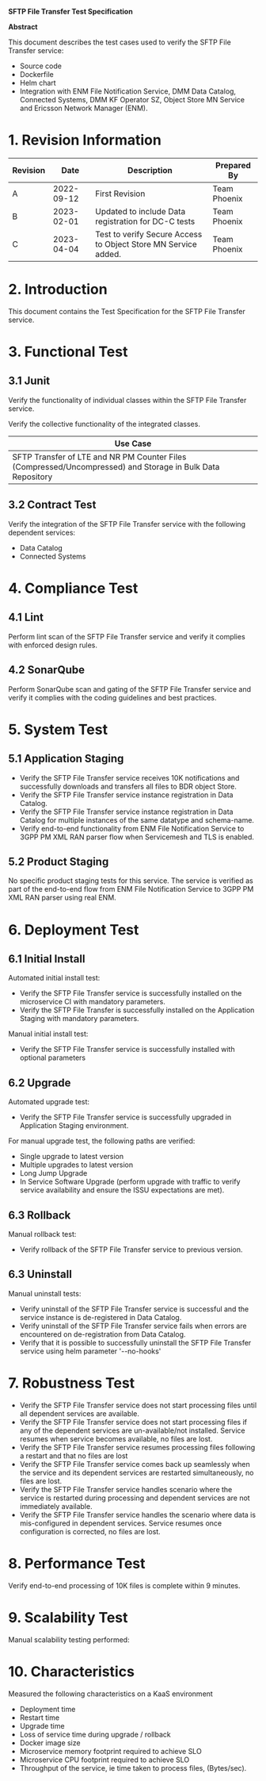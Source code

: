 <!--Document Template information:
Prepared:***
Approved:***
Document Name:test-specification
Document Number:n/152 41-APR 201 xxx/1
-->

**SFTP File Transfer Test Specification**

**Abstract**

This document describes the test cases used to verify the SFTP File Transfer service:

- Source code
- Dockerfile
- Helm chart
- Integration with ENM File Notification Service, DMM Data Catalog, Connected Systems, DMM KF Operator SZ, Object Store MN Service and Ericsson Network Manager (ENM).

# 1. Revision Information

| **Revision** | **Date**   | **Description**                                                | **Prepared By** |
|--------|------------|----------------------------------------------------------------|-----------------|
| A      | 2022-09-12 | First Revision                                                 | Team Phoenix    |
| B      | 2023-02-01 | Updated to include Data registration for DC-C tests            | Team Phoenix    |
| C      | 2023-04-04 | Test to verify Secure Access to Object Store MN Service added. | Team Phoenix    |

# 2. Introduction

This document contains the Test Specification for the SFTP File Transfer service.

# 3. Functional Test

## 3.1 Junit

Verify the functionality of individual classes within the SFTP File Transfer service.

Verify the collective functionality of the integrated classes.

| **Use Case**                                                                                               |
|------------------------------------------------------------------------------------------------------------|
| SFTP Transfer of LTE and NR PM Counter Files (Compressed/Uncompressed) and Storage in Bulk Data Repository |

## 3.2 Contract Test

Verify the integration of the SFTP File Transfer service with the following dependent services:

- Data Catalog
- Connected Systems

# 4. Compliance Test

## 4.1 Lint

Perform lint scan of the SFTP File Transfer service and verify it complies with enforced design rules.

## 4.2 SonarQube

Perform SonarQube scan and gating of the SFTP File Transfer service and verify it complies with the coding guidelines and best practices.

# 5. System Test

## 5.1 Application Staging

- Verify the SFTP File Transfer service receives 10K notifications and successfully downloads and transfers all files to BDR object Store.
- Verify the SFTP File Transfer service instance registration in Data Catalog.
- Verify the SFTP File Transfer service instance registration in Data Catalog for multiple instances of the same datatype and schema-name.
- Verify end-to-end functionality from ENM File Notification Service to 3GPP PM XML RAN parser
  flow when Servicemesh and TLS is enabled.

## 5.2 Product Staging

No specific product staging tests for this service. 
The service is verified as part of the end-to-end flow from ENM File Notification Service to 3GPP PM XML RAN parser using real ENM.

# 6. Deployment Test

## 6.1 Initial Install

Automated initial install test:

- Verify the SFTP File Transfer service is successfully installed on the microservice CI with mandatory parameters.
- Verify the SFTP File Transfer is successfully installed on the Application Staging with mandatory parameters.

Manual initial install test:

- Verify the SFTP File Transfer service is successfully installed with optional parameters

## 6.2 Upgrade

Automated upgrade test:

- Verify the SFTP File Transfer service is successfully upgraded in Application Staging environment.

For manual upgrade test, the following paths are verified:

- Single upgrade to latest version
- Multiple upgrades to latest version
- Long Jump Upgrade
- In Service Software Upgrade (perform upgrade with traffic to verify service availability and ensure the ISSU expectations are met).

## 6.3 Rollback

Manual rollback test:

- Verify rollback of the SFTP File Transfer service to previous version.

## 6.3 Uninstall

Manual uninstall tests:

- Verify uninstall of the SFTP File Transfer service is successful and the service instance is de-registered in Data Catalog.
- Verify uninstall of the SFTP File Transfer service fails when errors are encountered on de-registration from Data Catalog.
- Verify that it is possible to successfully uninstall the SFTP File Transfer service using helm parameter '--no-hooks'

# 7. Robustness Test

- Verify the SFTP File Transfer service does not start processing files until all dependent services are available.
- Verify the SFTP File Transfer service does not start processing files if any of the dependent services are un-available/not installed. Service resumes when service becomes available, no files are lost.
- Verify the SFTP File Transfer service resumes processing files following a restart and that no files are lost
- Verify the SFTP File Transfer service comes back up seamlessly when the service and its dependent services are restarted simultaneously, no files are lost.
- Verify the SFTP File Transfer service handles scenario where the service is restarted during processing and dependent services are not immediately available.
- Verify the SFTP File Transfer service handles the scenario where data is mis-configured in dependent services. Service resumes once configuration is corrected, no files are lost.

# 8. Performance Test

Verify end-to-end processing of 10K files is complete within 9 minutes.

# 9. Scalability Test

Manual scalability testing performed:


# 10. Characteristics

Measured the following characteristics on a KaaS environment

- Deployment time
- Restart time
- Upgrade time
- Loss of service time during upgrade / rollback
- Docker image size
- Microservice memory footprint required to achieve SLO
- Microservice CPU footprint required to achieve SLO
- Throughput of the service, ie time taken to process files, (Bytes/sec).